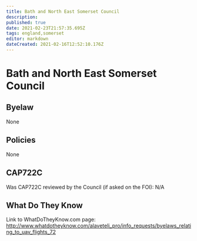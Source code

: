```yaml
---
title: Bath and North East Somerset Council
description: 
published: true
date: 2021-02-23T21:57:35.695Z
tags: england,somerset
editor: markdown
dateCreated: 2021-02-16T12:52:10.176Z
---
```


# Bath and North East Somerset Council

## Byelaw
None

## Policies
None

## CAP722C

Was CAP722C reviewed by the Council (if asked on the FOI): N/A

## What Do They Know

Link to WhatDoTheyKnow.com page:
http://www.whatdotheyknow.com/alaveteli_pro/info_requests/byelaws_relating_to_uav_flights_72

